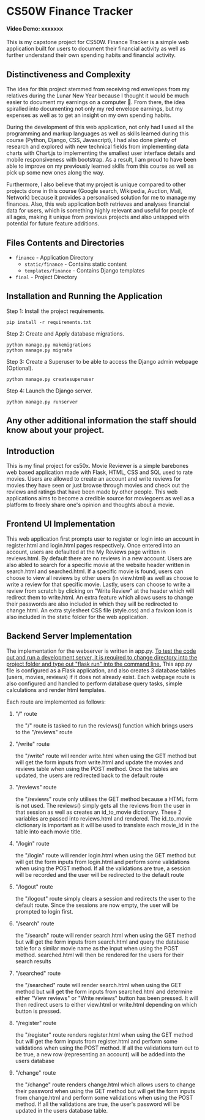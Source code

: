 # CS50W Finance Tracker
#### Video Demo: xxxxxxx

This is my capstone project for CS50W. Finance Tracker is a simple web application built for users to document their financial activity as well as further understand their own spending habits and financial activity.


## Distinctiveness and Complexity
The idea for this project stemmed from receiving red envelopes from my relatives during the Lunar New Year because I thought it would be much easier to document my earnings on a computer :money_mouth_face:. From there, the idea spiralled into documenting not only my red envelope earnings, but my expenses as well as to get an insight on my own spending habits. 

During the development of this web application, not only had I used all the programming and markup languages as well as skills learned during this course (Python, Django, CSS, Javascript), I had also done plenty of research and explored  with new technical fields from implementing data charts with Chart.js to implementing the smallest user interface details and mobile responsiveness with bootstrap. As a result, I am proud to have been able to improve on my previously learned skills from this course as well as pick up some new ones along the way.

Furthermore, I also believe that my project is unique compared to other projects done in this course (Google search, Wikipedia, Auction, Mail, Network) because it provides a personalised solution for me to manage my finances. Also, this web application both retrieves and analyses financial data for users, which is something highly relevant and useful for people of all ages, making it unique from previous projects and also untapped with potential for future feature additions.

## Files Contents and Directories
- `finance` - Application Directory
    - `static/finance` - Contains static content
    - `templates/finance` - Contains Django templates
- `final` - Project Directory


## Installation and Running the Application
Step 1: Install the project requirements. 
```
pip install -r requirements.txt
```
Step 2: Create and Apply database migrations.
```
python manage.py makemigrations
python manage.py migrate
``` 
Step 3: Create a Superuser to be able to access the Django admin webpage (Optional).
```
python manage.py createsuperuser
```
Step 4: Launch the Django server.
```
python manage.py runserver
```

## Any other additional information the staff should know about your project.















## Introduction
This is my final project for cs50x. Movie Reviewer is a simple barebones web based application made with Flask, HTML, CSS and SQL used to rate movies. Users are allowed to create an account and write reviews for movies they have seen or just browse through movies and check out the reviews and ratings that have been made by other people. This web applications aims to become a credible source for moviegoers as well as a platform to freely share one's opinion and thoughts about a movie.

## Frontend UI Implementation
This web application first prompts user to register or login into an account in register.html and login.html pages respectively. Once entered into an account, users are defaulted at the My Reviews page written in reviews.html. By default there are no reviews in a new account. Users are also abled to search for a specific movie at the website header written in search.html and searched.html. If a specific movie is found, users can choose to view all reviews by other users (in view.html) as well as choose to write a review for that specific movie. Lastly, users can choose to write a review from scratch by clicking on "Write Review" at the header which will redirect them to write.html. An extra feature which allows users to change their passwords are also included in which they will be redirected to change.html. An extra stylesheet CSS file (style.css) and a favicon icon is also included in the static folder for the web application.

## Backend Server Implementation
The implementation for the webserver is written in app.py. <u>To test the code out and run a development server, it is required to change directory into the project folder and type out "flask run" into the command line.</u> This app.py file is configured as a Flask application, and also creates 3 database tables (users, movies, reviews) if it does not already exist. Each webpage route is also configured and handled to perform database query tasks, simple calculations and render html templates.

Each route are implemented as follows:
1) "/" route

    the "/" route is tasked to run the reviews() function which brings users to the "/reviews" route

2) "/write" route

    the "/write" route will render write.html when using the GET method but will get the form inputs from write.html and update the movies and reviews table when using the POST method. Once the tables are updated, the users are redirected back to the default route

3) "/reviews" route

    the "/reviews" route only utilises the GET method because a HTML form is not used. The reviews() simply gets all the reviews from the user in that session as well as creates an id_to_movie dictionary. These 2 variables are passed into reviews.html and rendered. The id_to_movie dictionary is important as it will be used to translate each movie_id in the table into each movie title.

4) "/login" route

    the "/login" route will render login.html when using the GET method but will get the form inputs from login.html and perform some validations  when using the POST method. If all the validations are true, a session will be recorded and the user will be redirected to the default route

5) "/logout" route

    the "/logout" route simply clears a session and redirects the user to the default route. Since the sessions are now empty, the user will be prompted to login first.

6) "/search" route

    the "/search" route will render search.html when using the GET method but will get the form inputs from search.html and query the database table for a similar movie name as the input when using the POST method. searched.html will then be rendered for the users for their search results

7) "/searched" route

    the "/searched" route will render search.html when using the GET method but will get the form inputs from searched.html and determine either "View reviews" or "Write reviews" button has been pressed. It will then redirect users to either view.html or write.html depending on which button is pressed.

8) "/register" route

    the "/register" route renders register.html when using the GET method but will get the form inputs from register.html and perform some validations when using the POST method. If all the validations turn out to be true, a new row (representing an account) will be added into the users database

9) "/change" route

    the "/change" route renders change.html which allows users to change their password when using the GET method but will get the form inputs from change.html and perform some validations when using the POST method. If all the validations are true, the user's password will be updated in the users database table.





